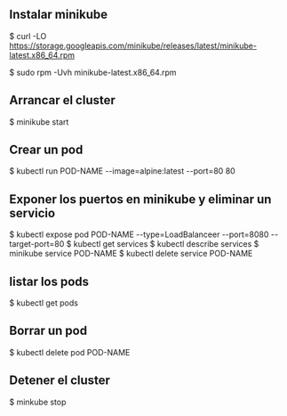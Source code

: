 ## Instalar minikube

$ curl -LO https://storage.googleapis.com/minikube/releases/latest/minikube-latest.x86_64.rpm

$ sudo rpm -Uvh minikube-latest.x86_64.rpm

## Arrancar el cluster

$ minikube start 

## Crear un pod

$ kubectl run POD-NAME --image=alpine:latest --port=80 80

## Exponer los puertos en minikube y eliminar un servicio

$ kubectl expose pod POD-NAME --type=LoadBalanceer --port=8080 --target-port=80
$ kubectl get services
$ kubectl describe services 
$ minikube service POD-NAME
$ kubectl delete service POD-NAME

## listar los pods

$ kubectl get pods

## Borrar un pod

$ kubectl delete pod POD-NAME

## Detener el cluster

$ minkube stop
